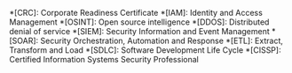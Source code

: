 *[CRC]: Corporate Readiness Certificate
*[IAM]: Identity and Access Management
*[OSINT]: Open source intelligence
*[DDOS]: Distributed denial of service
*[SIEM]: Security Information and Event Management
*[SOAR]: Security Orchestration, Automation and Response
*[ETL]: Extract, Transform and Load
*[SDLC]: Software Development Life Cycle
*[CISSP]: Certified Information Systems Security Professional